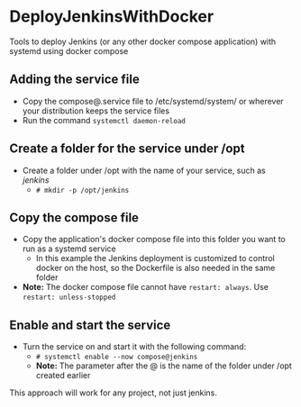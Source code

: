 # DeployJenkinsWithDocker
Tools to deploy Jenkins (or any other docker compose application) with systemd using docker compose

## Adding the service file
- Copy the compose@.service file to /etc/systemd/system/ or wherever your distribution keeps the service files
- Run the command `systemctl daemon-reload`

## Create a folder for the service under /opt
- Create a folder under /opt with the name of your service, such as *jenkins*
  - `# mkdir -p /opt/jenkins`

## Copy the compose file 
- Copy the application's docker compose file into this folder you want to run as a systemd service
  - In this example the Jenkins deployment is customized to control docker on the host, so the Dockerfile is also needed in the same folder
- **Note:** The docker compose file cannot have `restart: always`.  Use `restart: unless-stopped` 

## Enable and start the service
- Turn the service on and start it with the following command:
  - `# systemctl enable --now compose@jenkins`
  - **Note:** The parameter after the @ is the name of the folder under /opt created earlier

This approach will work for any project, not just jenkins.
